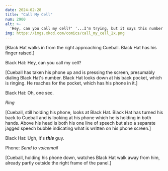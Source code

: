 ```yaml
---
date: 2024-02-28
title: "Call My Cell"
num: 2900
alt: >-
  'Hey, can you call my cell?' '...I'm trying, but it says this number is blocked?' 'Ok, thanks, just checking.'
img: https://imgs.xkcd.com/comics/call_my_cell_2x.png
---
```

[Black Hat walks in from the right approaching Cueball. Black Hat has his finger raised.]

Black Hat: Hey, can you call my cell?

[Cueball has taken his phone up and is pressing the screen, presumably dialing Black Hat's number. Black Hat looks down at his back pocket, which is ringing. He reaches for the pocket, which has his phone in it.]

Black Hat: Oh, one sec.

*Ring*

[Cueball, still holding his phone, looks at Black Hat. Black Hat has turned his back to Cueball and is looking at his phone which he is holding in both hands. Above his head is both his one line of speech but also a separate jagged speech bubble indicating what is written on his phone screen.]

Black Hat: Ugh, it's ***this*** guy.

Phone: *Send to voicemail*

[Cueball, holding his phone down, watches Black Hat walk away from him, already partly outside the right frame of the panel.]